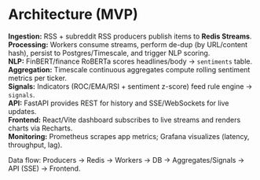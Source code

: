 # Architecture (MVP)

**Ingestion:** RSS + subreddit RSS producers publish items to **Redis Streams**.  
**Processing:** Workers consume streams, perform de-dup (by URL/content hash), persist to Postgres/Timescale, and trigger NLP scoring.  
**NLP:** FinBERT/finance RoBERTa scores headlines/body → `sentiments` table.  
**Aggregation:** Timescale continuous aggregates compute rolling sentiment metrics per ticker.  
**Signals:** Indicators (ROC/EMA/RSI + sentiment z-score) feed rule engine → `signals`.  
**API:** FastAPI provides REST for history and SSE/WebSockets for live updates.  
**Frontend:** React/Vite dashboard subscribes to live streams and renders charts via Recharts.  
**Monitoring:** Prometheus scrapes app metrics; Grafana visualizes (latency, throughput, lag).

Data flow: Producers → Redis → Workers → DB → Aggregates/Signals → API (SSE) → Frontend.
